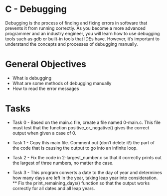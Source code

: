 # C - Debugging
Debugging is the process of finding and fixing errors in software that prevents it from running correctly. As you become a more advanced programmer and an industry engineer, you will learn how to use debugging tools such as gdb or built-in tools that IDEs have. However, it’s important to understand the concepts and processes of debugging manually.

# General Objectives
* What is debugging
* What are some methods of debugging manually
* How to read the error messages

# Tasks
* Task 0 - Based on the main.c file, create a file named 0-main.c. This file must test that the function positive_or_negative() gives the correct output when given a case of 0.

* Task 1 - Copy this main file. Comment out (don’t delete it!) the part of the code that is causing the output to go into an infinite loop.

* Task 2 - Fix the code in 2-largest_number.c so that it correctly prints out the largest of three numbers, no matter the case.

* Task 3 - This program converts a date to the day of year and determines how many days are left in the year, taking leap year into consideration.
** Fix the print_remaining_days() function so that the output works correctly for all dates and all leap years.
